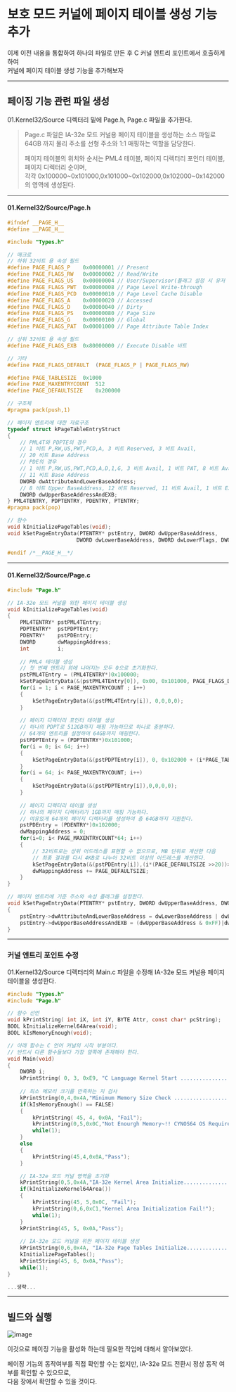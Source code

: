 # 보호 모드 커널에 페이지 테이블 생성 기능 추가

이제 이전 내용을 통합하여 하나의 파일로 만든 후 C 커널 엔트리 포인트에서 호출하게 하여<br>커널에 페이지 테이블 생성 기능을 추가해보자

<hr>

## 페이징 기능 관련 파일 생성

01.Kernel32/Source 디렉터리 밑에 Page.h, Page.c 파일을 추가한다.

> Page.c 파일은 IA-32e 모드 커널용 페이지 테이블을 생성하는 소스 파일로 64GB 까지 물리 주소를 선형 주소와 1:1 매핑하는 역할을 담당한다.
>
> 페이지 테이블의 위치와 순서는 PML4 테이블, 페이지 디렉터리 포인터 테이블, 페이지 디렉터리 순이며,<br>각각 0x100000~0x101000,0x101000~0x102000,0x102000~0x142000의 영역에 생성된다.

<hr>

#### 01.Kernel32/Source/Page.h

```c
#ifndef __PAGE_H__
#define __PAGE_H__

#include "Types.h"

// 매크로
// 하위 32비트 용 속성 필드
#define PAGE_FLAGS_P	0x00000001 // Present
#define PAGE_FLAGS_RW	0x00000002 // Read/Write
#define PAGE_FLAGS_US	0x00000004 // User/Supervisor(플래그 설정 시 유저 레벨)
#define PAGE_FLAGS_PWT	0x00000008 // Page Level Write-through
#define PAGE_FLAGS_PCD	0x00000010 // Page Level Cache Disable
#define PAGE_FLAGS_A	0x00000020 // Accessed
#define PAGE_FLAGS_D	0x00000040 // Dirty
#define PAGE_FLAGS_PS	0x00000080 // Page Size
#define PAGE_FLAGS_G	0x00000100 // Global
#define PAGE_FLAGS_PAT	0x00001000 // Page Attribute Table Index

// 상위 32비트 용 속성 필드
#define PAGE_FLAGS_EXB	0x80000000 // Execute Disable 비트

// 기타
#define	PAGE_FLAGS_DEFAULT	(PAGE_FLAGS_P | PAGE_FLAGS_RW)

#define PAGE_TABLESIZE	0x1000
#define PAGE_MAXENTRYCOUNT	512
#define PAGE_DEFAULTSIZE	0x200000

// 구조체
#pragma pack(push,1)

// 페이지 엔트리에 대한 자료구조
typedef struct kPageTableEntryStruct
{
    // PML4T와 PDPTE의 경우
    // 1 비트 P,RW,US,PWT,PCD,A, 3 비트 Reserved, 3 비트 Avail,
    // 20 비트 Base Address
    // PDE의 경우
    // 1 비트 P,RW,US,PWT,PCD,A,D,1,G, 3 비트 Avail, 1 비트 PAT, 8 비트 Avail,
    // 11 비트 Base Address
    DWORD dwAttributeAndLowerBaseAddress;
    // 8 비트 Upper BaseAddress, 12 비트 Reserved, 11 비트 Avail, 1 비트 EXB
    DWORD dwUpperBaseAddressAndEXB;
} PML4TENTRY, PDPTENTRY, PDENTRY, PTENTRY;
#pragma pack(pop)

// 함수
void kInitializePageTables(void);
void kSetPageEntryData(PTENTRY* pstEntry, DWORD dwUpperBaseAddress,
                      DWORD dwLowerBaseAddress, DWORD dwLowerFlags, DWORD dwUpperFlags);

#endif /*__PAGE_H__*/
```

<hr>

#### 01.Kernel32/Source/Page.c

```c
#include "Page.h"

// IA-32e 모드 커널을 위한 페이지 테이블 생성
void kInitializePageTables(void)
{
    PML4TENTRY* pstPML4TEntry;
    PDPTENTRY*	pstPDPTEntry;
    PDENTRY*	pstPDEntry;
    DWORD		dwMappingAddress;
    int 		i;
    
    // PML4 테이블 생성
    // 첫 번째 엔트리 외에 나머지는 모두 0으로 초기화한다.
    pstPML4TEntry = (PML4TENTRY*)0x100000;
    kSetPageEntryData(&(pstPML4TEntry[0]), 0x00, 0x101000, PAGE_FLAGS_DEFAULT, 0);
    for(i = 1; i < PAGE_MAXENTRYCOUNT ; i++)
    {
        kSetPageEntryData(&(pstPML4TEntry[i]), 0,0,0,0);
    }
    
    // 페이지 디렉터리 포인터 테이블 생성
    // 하나의 PDPT로 512GB까지 매핑 가능하므로 하나로 충분하다.
    // 64개의 엔트리를 설정하여 64GB까지 매핑한다.
    pstPDPTEntry = (PDPTENTRY*)0x101000;
    for(i = 0; i< 64; i++)
    {
        kSetPageEntryData(&(pstPDPTEntry[i]), 0, 0x102000 + (i*PAGE_TABLESIZE), PAGE_FLAGS_DEFAULT,0);
    }
    for(i = 64; i< PAGE_MAXENTRYCOUNT; i++)
    {
        kSetPageEntryData(&(pstPDPTEntry[i]),0,0,0,0);
    }
    
    // 페이지 디렉터리 테이블 생성
    // 하나의 페이지 디렉터리가 1GB까지 매핑 가능하다.
    // 여유있게 64개의 페이지 디렉터리를 생성하여 총 64GB까지 지원한다.
    pstPDEntry = (PDENTRY*)0x102000;
    dwMappingAddress = 0;
    for(i=0; i< PAGE_MAXENTRYCOUNT*64; i++)
    {
        // 32비트로는 상위 어드레스를 표현할 수 없으므로, MB 단위로 계산한 다음
        // 최종 결과를 다시 4KB로 나누어 32비트 이상의 어드레스를 계산한다.
        kSetPageEntryData(&(pstPDEntry[i]),(i*(PAGE_DEFAULTSIZE >>20))>>12, dwMappingAddress, PAGE_FLAGS_DEFAULT | PAGE_FLAGS_PS,0);
        dwMappingAddress += PAGE_DEFAULTSIZE;
    }
}

// 페이지 엔트리에 기준 주소와 속성 플래그를 설정한다.
void kSetPageEntryData(PTENTRY* pstEntry, DWORD dwUpperBaseAddress, DWORD dwLowerBaseAddress, DWORD dwLowerFlags, DWORD dwUpperFlags)
{
    pstEntry->dwAttributeAndLowerBaseAddress = dwLowerBaseAddress | dwLowerFlags;
    pstEntry->dwUpperBaseAddressAndEXB = (dwUpperBaseAddress & 0xFF)|dwUpperFlags;
}
```

<hr>

### 커널 엔트리 포인트 수정

01.Kernel32/Source 디렉터리의 Main.c 파일을 수정해 IA-32e 모드 커널용 페이지 테이블을 생성한다.

```c
#include "Types.h"
#include "Page.h"

// 함수 선언
void kPrintString( int iX, int iY, BYTE Attr, const char* pcString);
BOOL kInitializeKernel64Area(void);
BOOL kIsMemoryEnough(void);

// 아래 함수는 C 언어 커널의 시작 부분이다.
// 반드시 다른 함수들보다 가장 앞쪽에 존재해야 한다.
void Main(void)
{
    DWORD i;
	kPrintString( 0, 3, 0xE9, "C Language Kernel Start ....................[PASS]");
	
	// 최소 메모리 크기를 만족하는 지 검사
	kPrintString(0,4,0x4A,"Minimum Memory Size Check ..................[    ]");
	if(kIsMemoryEnough() == FALSE)
	{
		kPrintString( 45, 4, 0x0A, "Fail");
		kPrintString(0,5,0x0C,"Not Enourgh Memory~!! CYNOS64 OS Requires Over 64MB Memory!");
		while(1);
	}
	else
	{
		kPrintString(45,4,0x0A,"Pass");
	}

	// IA-32e 모드 커널 영역을 초기화
	kPrintString(0,5,0x4A,"IA-32e Kernel Area Initialize...................[    ]");
	if(kInitializeKernel64Area())
	{
		kPrintString(45, 5,0x0C, "Fail");
		kPrintString(0,6,0xC1,"Kernel Area Initialization Fail!");
		while(1);
	} 
	kPrintString(45, 5, 0x0A,"Pass");
	
    // IA-32e 모드 커널을 위한 페이지 테이블 생성
    kPrintString(0,6,0x4A, "IA-32e Page Tables Initialize...................[    ]");
    kInitializePageTables();
    kPrintString(45, 6, 0x0A,"Pass");
	while(1);
}

...생략...
```

<hr>

## 빌드와 실행

![image](https://user-images.githubusercontent.com/34773827/60965969-2979ba80-a352-11e9-9ec9-229ad6a190ba.png)

이것으로 페이징 기능을 활성화 하는데 필요한 작업에 대해서 알아보았다.

페이징 기능의 동작여부를 직접 확인할 수는 없지만, IA-32e 모드 전환시 정상 동작 여부를 확인할 수 있으므로,<br>다음 장에서 확인할 수 있을 것이다.